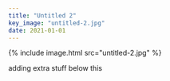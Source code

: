 ```yaml
---
title: "Untitled 2"
key_image: "untitled-2.jpg"
date: 2021-01-01 
---
```


{% include image.html src="untitled-2.jpg" %}

adding extra stuff below this 
